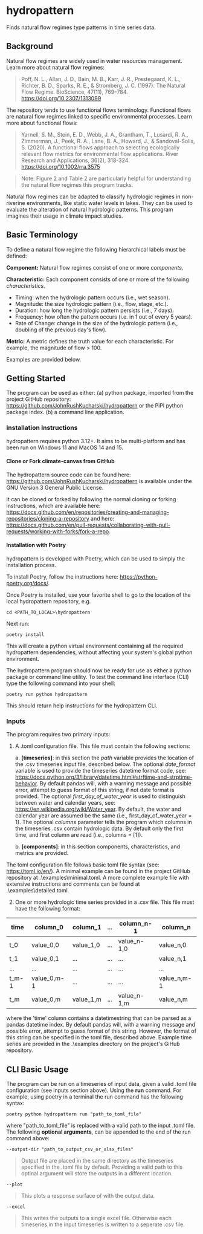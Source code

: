 # hydropattern
Finds natural flow regimes type patterns in time series data.

## Background
Natural flow regimes are widely used in water resources management. Learn more about natural flow regimes:
> Poff, N. L., Allan, J. D., Bain, M. B., Karr, J. R., Prestegaard, K. L., Richter, B. D., Sparks, R. E., & Stromberg, J. C. (1997). The Natural Flow Regime. BioScience, 47(11), 769–784. https://doi.org/10.2307/1313099

The repository tends to use functional flows terminology. Functional flows are natural flow regimes linked to specific environmental processes. Learn more about functional flows:
> Yarnell, S. M., Stein, E. D., Webb, J. A., Grantham, T., Lusardi, R. A., Zimmerman, J., Peek, R. A., Lane, B. A., Howard, J., & Sandoval-Solis, S. (2020). A functional flows approach to selecting ecologically relevant flow metrics for environmental flow applications. River Research and Applications, 36(2), 318-324. https://doi.org/10.1002/rra.3575

> Note: Figure 2 and Table 2 are particularly helpful for understanding the natural flow regimes this program tracks.

Natural flow regimes can be adapted to classify hydrologic regimes in non-riverine environments, like static water levels in lakes. They can be used to evaluate the alteration of natural hydrologic patterns. This program imagines their usage in climate impact studies.

## Basic Terminology
To define a natural flow regime the following hierarchical labels must be defined:

**Component:** Natural flow regimes consist of one or more *components*.

**Characteristic:** Each component consists of one or more of the following *characteristics*.

- Timing: when the hydrologic pattern occurs (i.e., wet season).
- Magnitude: the size hydrologic pattern (i.e., flow, stage, etc.).
- Duration: how long the hydrologic pattern persists (i.e., 7 days).
- Frequency: how often the pattern occurs (i.e. in 1 out of every 5 years).
- Rate of Change: change in the size of the hydrologic pattern (i.e., doubling of the previous day's flow).

**Metric:** A metric defines the truth value for each characteristic. For example, the magnitude of flow > 100.

Examples are provided below.

## Getting Started
The program can be used as either: (a) python package, imported from the project GitHub repository: https://github.com/JohnRushKucharski/hydropattern or the PiPl python package index. (b) a command line application.

### Installation Instructions

hydropattern requires python 3.12+. It aims to be multi-platform and has been run on Windows 11 and MacOS 14 and 15.

#### Clone or Fork climate-canvas from GitHub
The hydropattern source code can be found here: https://github.com/JohnRushKucharski/hydropattern is available under the GNU Version 3 General Public License.

It can be cloned or forked by following the normal cloning or forking instructions, which are available here: https://docs.github.com/en/repositories/creating-and-managing-repositories/cloning-a-repository and here: https://docs.github.com/en/pull-requests/collaborating-with-pull-requests/working-with-forks/fork-a-repo.


#### Installation with Poetry

hydropattern is developed with Poetry, which can be used to simply the installation process.

To install Poetry, follow the instructions here: https://python-poetry.org/docs/.

Once Poetry is installed, use your favorite shell to go to the location of the local hydropattern repository, e.g.

``
cd <PATH_TO_LOCAL>\hydropattern
``

Next run:

``
poetry install
``

This will create a python virtual environment containing all the required hydropattern dependencies, without affecting your system's global python environment.

The hydropattern program should now be ready for use as either a python package or command line utility. To test the command line interface (CLI) type the following command into your shell:

``
poetry run python hydropattern
``

This should return help instructions for the hydropattern CLI.

### Inputs
The program requires two primary inputs:

1. A .toml configuration file. This file must contain the following sections:

    a. **[timeseries]**: in this section the *path* variable provides the location of the .csv timeseries input file, described below. The optional *date_format* variable is used to provide the timeseries datetime format code, see: https://docs.python.org/3/library/datetime.html#strftime-and-strptime-behavior. By default pandas will, with a warning message and possible error, attempt to guess format of this string, if not date format is provided. The optional *first_day_of_water_year* is used to distinguish between water and calendar years, see: https://en.wikipedia.org/wiki/Water_year. By default, the water and calendar year are assumed be the same (i.e., first_day_of_water_year = 1). The optional *columns* parameter tells the program which columns in the timeseries .csv contain hydrologic data. By default only the first time, and first column are read (i.e., columns = [1]). 

    b. **[components]**: in this section components, characteristics, and metrics are provided.
    
The toml configuration file follows basic toml file syntax (see: https://toml.io/en/). A minimal example can be found in the project GitHub repository at .\examples\minimal.toml. A more complete example file with extensive instructions and comments can be found at .\examples\detailed.toml.

2. One or more hydrologic time series provided in a .csv file. This file must have the following format:

time    | column_0      | column_1  | ... | column_n-1  | column_n      |
---     | ---           | ---       | --- | ---         | ---           | 
t_0     | value_0,0     | value_1,0 | ... | value_n-1,0 | value_n,0     |
t_1     | value_0,1     | ...       | ... | ...         | value_n,1     |
...     | ...           | ...       | ... | ...         | ...           |         
t_m-1   | value_0,m-1   | ...       | ... | ...         | value_n,m-1   |
t_m     | value_0,m     | value_1,m | ... | value_n-1,m | value_n,m     |

where the 'time' column contains a datetimestring that can be parsed as a pandas datetime index. By default pandas will, with a warning message and possible error, attempt to guess format of this string. However, the format of this string can be specified in the toml file, described above. Example time series are provided in the .\examples directory on the project's GiHub repository.

## CLI Basic Usage
The program can be run on a timeseries of input data, given a valid .toml file configuration (see inputs section above). Using the **run** command. For example, using poetry in a terminal the run command has the following syntax:

``
poetry python hydropattern run "path_to_toml_file"
``

where "path_to_toml_file" is replaced with a valid path to the input .toml file. The following **optional arguments**, can be appended to the end of the run command above:

``
--output-dir "path_to_output_csv_or_xlsx_files"
``

> Output file are placed in the same directory as the timeseries specified in the .toml file by default. Providing a valid path to this optinal argument will store the outputs in a different location.

``
--plot
``

> This plots a response surface of with the output data.

``
--excel
``

> This writes the outputs to a single excel file. Otherwise each timeseries in the input timeseries is written to a seperate .csv file.



